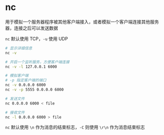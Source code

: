 # nc

用于模拟一个服务器程序被其他客户端接入，或者模拟一个客户端连接其他服务器，连接之后可以发送数据

`nc` 默认使用 TCP，`-u` 使用 UDP

```sh
# 显示详细信息
nc -v

# 开启一个监听服务，方便客户端连接
nc -v -l 127.0.0.1 6000

# 模拟客户端
# -p 指定客户端的端口
nc -v 0.0.0.0 6000
nc -v -p 5555 0.0.0.0 6000

# 发送文件
nc 0.0.0.0 6000 < file

# 接收文件
nc -l 0.0.0.0 6000 > file
```

`nc` 默认使用 `\n` 作为消息的结束标志，`-C` 则使用 `\r\n` 作为消息结束标志